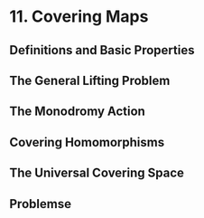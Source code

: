 # 11. Covering Maps
## Definitions and Basic Properties
## The General Lifting Problem
## The Monodromy Action
## Covering Homomorphisms
## The Universal Covering Space
## Problemse
